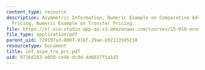 ```yaml
---
content_type: resource
description: Asymmetric Information, Numeric Example on Comparative Advantage, Transfer
  Pricing, Numeric Example on Transfer Pricing.
file: https://ol-ocw-studio-app-qa.s3.amazonaws.com/courses/15-010-economic-analysis-for-business-decisions-fall-2004/0716d283a050ce4bdc9d4d6837f1a1d3_inf_asym_tra_prc.pdf
file_type: application/pdf
parent_uid: 729197a3-8007-916f-29ae-b92113505210
resourcetype: Document
title: inf_asym_tra_prc.pdf
uid: 0716d283-a050-ce4b-dc9d-4d6837f1a1d3
---
```

